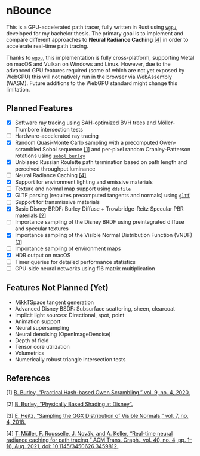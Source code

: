 # nBounce

This is a GPU-accelerated path tracer, fully written in Rust using [`wgpu`](https://crates.io/crates/wgpu), developed for my bachelor thesis. The primary goal is to implement and compare different approaches to **Neural Radiance Caching** [[4]](#4) in order to accelerate real-time path tracing.

Thanks to [`wgpu`](https://crates.io/crates/wgpu), this implementation is fully cross-platform, supporting Metal on macOS and Vulkan on Windows and Linux. However, due to the advanced GPU features required (some of which are not yet exposed by WebGPU) this will not natively run in the browser via WebAssembly (WASM). Future additions to the WebGPU standard might change this limitation.

## Planned Features
- [X] Software ray tracing using SAH-optimized BVH trees and Möller-Trumbore intersection tests
- [ ] Hardware-accelerated ray tracing
- [X] Random Quasi-Monte Carlo sampling with a precomputed Owen-scrambled Sobol sequence [[1]](#1) and per-pixel random Cranley-Patterson rotations using [`sobol_burley`](https://crates.io/crates/sobol_burley)
- [X] Unbiased Russian Roulette path termination based on path length and perceived throughput luminance
- [ ] Neural Radiance Caching [[4]](#4)
- [X] Support for environment lighting and emissive materials
- [ ] Texture and normal map support using [`ddsfile`](https://crates.io/crates/ddsfile)
- [X] GLTF parsing (requires precomputed tangents and normals) using [`gltf`](https://crates.io/crates/gltf)
- [ ] Support for transmissive materials
- [X] Basic Disney BRDF: Burley Diffuse + Trowbridge-Reitz Specular PBR materials [[2]](#2)
- [ ] Importance sampling of the Disney BRDF using preintegrated diffuse and specular textures
- [X] Importance sampling of the Visible Normal Distribution Function (VNDF) [[3]](#3)
- [ ] Importance sampling of environment maps
- [X] HDR output on macOS
- [ ] Timer queries for detailed performance statistics
- [ ] GPU-side neural networks using f16 matrix multiplication

## Features Not Planned (Yet)
- MikkTSpace tangent generation
- Advanced Disney BSDF: Subsurface scattering, sheen, clearcoat
- Implicit light sources: Directional, spot, point
- Animation support
- Neural supersampling
- Neural denoising (OpenImageDenoise)
- Depth of field
- Tensor core utilization
- Volumetrics
- Numerically robust triangle intersection tests

## References

<a id="1">[1]</a> 
[B. Burley, “Practical Hash-based Owen Scrambling,” vol. 9, no. 4, 2020.](https://www.jcgt.org/published/0009/04/01/paper.pdf)

<a id="2">[2]</a> 
[B. Burley, “Physically Based Shading at Disney”.
](https://media.disneyanimation.com/uploads/production/publication_asset/48/asset/s2012_pbs_disney_brdf_notes_v3.pdf)

<a id="3">[3]</a> 
[E. Heitz, “Sampling the GGX Distribution of Visible Normals,” vol. 7, no. 4, 2018.
](https://jcgt.org/published/0007/04/01/paper.pdf)

<a id="4">[4]</a> 
[T. Müller, F. Rousselle, J. Novák, and A. Keller, “Real-time neural radiance caching for path tracing,” ACM Trans. Graph., vol. 40, no. 4, pp. 1–16, Aug. 2021, doi: 10.1145/3450626.3459812.
](https://d1qx31qr3h6wln.cloudfront.net/publications/mueller21realtime.pdf)

